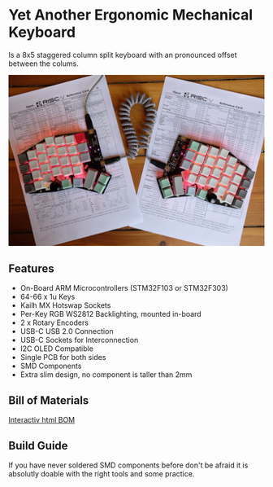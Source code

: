 # Yet Another Ergonomic Mechanical Keyboard

Is a 8x5 staggered column split keyboard with an pronounced offset between the colums. 

![YAEMK front](./images/yaemk_front_1200.jpeg)

## Features

* On-Board ARM Microcontrollers (STM32F103 or STM32F303)
* 64-66 x 1u Keys
* Kailh MX Hotswap Sockets
* Per-Key RGB WS2812 Backlighting, mounted in-board
* 2 x Rotary Encoders
* USB-C USB 2.0 Connection
* USB-C Sockets for Interconnection
* I2C OLED Compatible
* Single PCB for both sides
* SMD Components
* Extra slim design, no component is taller than 2mm

## Bill of Materials

[Interactiv html BOM](./ibom_rev1-1.html)

## Build Guide

If you have never soldered SMD components before don't be afraid it is absolutly doable with the right tools and some practice. 

